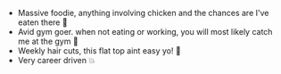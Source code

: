 - Massive foodie, anything involving chicken and the chances are I've eaten there :poultry_leg: 
- Avid gym goer. when not eating or working, you will most likely catch me at the gym :muscle: 
- Weekly hair cuts, this flat top aint easy yo! :barber:
- Very career driven :boom:

